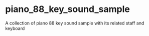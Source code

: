 # piano_88_key_sound_sample
 A collection of piano 88 key sound sample with its related staff and keyboard
